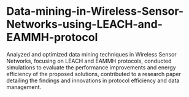 # Data-mining-in-Wireless-Sensor-Networks-using-LEACH-and-EAMMH-protocol
Analyzed and optimized data mining techniques in Wireless Sensor Networks, focusing on LEACH and EAMMH protocols, conducted simulations to evaluate the performance improvements and energy efficiency of the proposed solutions, contributed to a research paper detailing the findings and innovations in protocol efficiency and data management.
